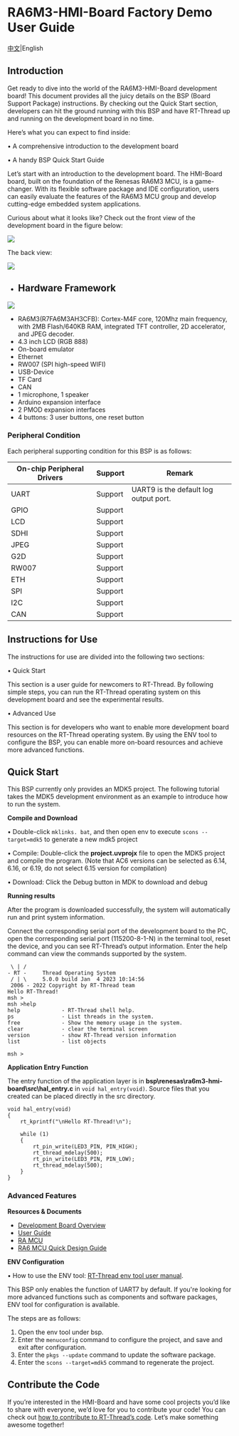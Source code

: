 # RA6M3-HMI-Board Factory Demo User Guide

[中文](README_ZH.md)|English

## Introduction

Get ready to dive into the world of the RA6M3-HMI-Board development board! This document provides all the juicy details on the BSP (Board Support Package) instructions. By checking out the Quick Start section, developers can hit the ground running with this BSP and have RT-Thread up and running on the development board in no time.

Here’s what you can expect to find inside:

• A comprehensive introduction to the development board 

• A handy BSP Quick Start Guide

Let’s start with an introduction to the development board. The HMI-Board board, built on the foundation of the Renesas RA6M3 MCU, is a game-changer. With its flexible software package and IDE configuration, users can easily evaluate the features of the RA6M3 MCU group and develop cutting-edge embedded system applications.

Curious about what it looks like? Check out the front view of the development board in the figure below:

![](docs/picture/front.png)

The back view:

![](docs/picture/back.png)

- ## Hardware Framework

![](docs/picture/resources-en.png)

  - RA6M3(R7FA6M3AH3CFB): Cortex-M4F core, 120Mhz main frequency, with 2MB Flash/640KB RAM, integrated TFT controller, 2D accelerator, and JPEG decoder.
  - 4.3 inch LCD (RGB 888)
  - On-board emulator
  - Ethernet
  - RW007 (SPI high-speed WIFI)
  - USB-Device
  - TF Card
  - CAN
  - 1 microphone, 1 speaker
  - Arduino expansion interface
  - 2 PMOD expansion interfaces
  - 4 buttons: 3 user buttons, one reset button



### Peripheral Condition

Each peripheral supporting condition for this BSP is as follows:

| **On-chip Peripheral Drivers** | **Support** | Remark                                |
| ------------------------------ | ----------- | ------------------------------------- |
| UART                           | Support     | UART9 is the default log output port. |
| GPIO                           | Support     |                                       |
| LCD                            | Support     |                                       |
| SDHI                           | Support     |                                       |
| JPEG                           | Support     |                                       |
| G2D                            | Support     |                                       |
| RW007                          | Support     |                                       |
| ETH                            | Support     |                                       |
| SPI                            | Support     |                                       |
| I2C                            | Support     |                                       |
| CAN                            | Support     |                                       |

## Instructions for Use 

The instructions for use are divided into the following two sections:

• Quick Start

This section is a user guide for newcomers to RT-Thread. By following simple steps, you can run the RT-Thread operating system on this development board and see the experimental results. 

• Advanced Use

This section is for developers who want to enable more development board resources on the RT-Thread operating system. By using the ENV tool to configure the BSP, you can enable more on-board resources and achieve more advanced functions.

## Quick Start 

This BSP currently only provides an MDK5 project. The following tutorial takes the MDK5 development environment as an example to introduce how to run the system.

**Compile and Download**

•  Double-click `mklinks. bat`, and then open env to execute `scons -- target=mdk5` to generate a new mdk5 project

• Compile: Double-click the **project.uvprojx** file to open the MDK5 project and compile the program. (Note that AC6 versions can be selected as 6.14, 6.16, or 6.19, do not select 6.15 version for compilation)

• Download: Click the Debug button in MDK to download and debug 

**Running results**

After the program is downloaded successfully, the system will automatically run and print system information.

Connect the corresponding serial port of the development board to the PC, open the corresponding serial port (115200-8-1-N) in the terminal tool, reset the device, and you can see RT-Thread’s output information. Enter the help command can view the commands supported by the system.

```
 \ | /
- RT -     Thread Operating System
 / | \     5.0.0 build Jan  4 2023 10:14:56
 2006 - 2022 Copyright by RT-Thread team
Hello RT-Thread!
msh >
msh >help
help             - RT-Thread shell help.
ps               - List threads in the system.
free             - Show the memory usage in the system.
clear            - clear the terminal screen
version          - show RT-Thread version information
list             - list objects

msh > 
```

**Application Entry Function**

The entry function of the application layer is in **bsp\renesas\ra6m3-hmi-board\src\hal_entry.c** in `void hal_entry(void)`. Source files that you created can be placed directly in the src directory.

```
void hal_entry(void)
{
    rt_kprintf("\nHello RT-Thread!\n");

    while (1)
    {
        rt_pin_write(LED3_PIN, PIN_HIGH);
        rt_thread_mdelay(500);
        rt_pin_write(LED3_PIN, PIN_LOW);
        rt_thread_mdelay(500);
    }
}
```

### Advanced Features

**Resources & Documents**

- [Development Board Overview](https://www.renesas.com/us/en/products/microcontrollers-microprocessors/ra-cortex-m-mcus/cpk-ra6m4-evaluation-board#overview)
- [User Guide](https://www2.renesas.cn/cn/zh/document/mah/1527156?language=zh&r=1527191)
- [RA MCU](https://www.renesas.com/us/en/document/gde/1520091)
- [RA6 MCU Quick Design Guide](https://www.renesas.com/us/en/document/apn/ra6-quick-design-guide)

**ENV Configuration**

• How to use the ENV tool: [RT-Thread env tool user manual](https://www.rt-thread.io/document/site/programming-manual/env/env/). 

This BSP only enables the function of UART7 by default. If you're looking for more advanced functions such as components and software packages, ENV tool for configuration is available.

The steps are as follows:

1. Open the env tool under bsp.
2. Enter the `menuconfig` command to configure the project, and save and exit after configuration.
3. Enter the `pkgs --update` command to update the software package.
4. Enter the `scons --target=mdk5` command to regenerate the project.

## Contribute the Code

If you’re interested in the HMI-Board and have some cool projects you’d like to share with everyone, we’d love for you to contribute your code! You can check out [how to contribute to RT-Thread’s code](https://www.rt-thread.io/contribution.html). Let’s make something awesome together!